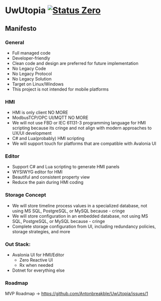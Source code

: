 # UwUtopia [![Status Zero][status-zero]][andivionian-status-classifier]
[andivionian-status-classifier]: https://github.com/ForNeVeR/andivionian-status-classifier#status-zero-
[status-zero]: https://img.shields.io/badge/status-zero-lightgrey.svg

## Manifesto 

### General

- Full managed code
- Developer-friendly
- Clean code and design are preferred for future implementation
- No Legacy Code
- No Legacy Protocol 
- No Legacy Solution 
- Target on Linux/Windows 
- This project is not intended for mobile platforms 

### HMI

- HMI is only client NO MORE
- ModbusTCP/OPC UI/MQTT NO MORE
- We will not use FBD or IEC 61131-3 programming language for HMI scripting because its cringe and not align with modern approaches to UX/UI development
- C# and Lua(probably) HMI scripting
- We will support touch for platforms that are compatible with Avalonia UI

### Editor

- Support C# and Lua scripting to generate HMI panels
- WYSIWYG editor for HMI
- Beautiful and consistent property view
- Reduce the pain during HMI coding

### Storage Concept

- We will store timeline process values in a specialized database, not using MS SQL, PostgreSQL, or MySQL because - cringe
- We will store configuration in an embedded database, not using MS SQL, PostgreSQL, or MySQL because - cringe
- Complete storage configuration from UI, including redundancy policies, storage strategies, and more

### Out Stack:
    
- Avalonia UI for HMI/Editor
    - Zero Reactive UI
    - Rx when needed
- Dotnet for everything else 

### Roadmap
MVP Roadmap -> https://github.com/Antonbreakble/UwUtopia/issues/1
